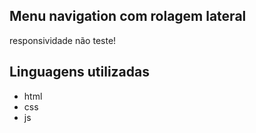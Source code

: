 ## Menu navigation com rolagem lateral

responsividade não teste!

## Linguagens utilizadas
- html
- css
- js
